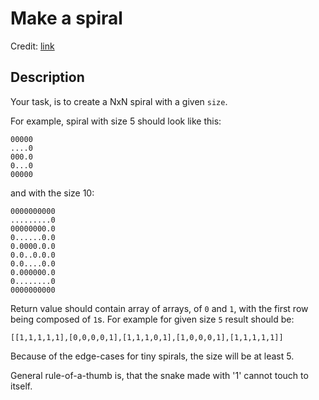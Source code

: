 Make a spiral
=============
Credit: [link](https://www.codewars.com/kata/534e01fbbb17187c7e0000c6)

Description
-----------

Your task, is to create a NxN spiral with a given `size`.

For example, spiral with size 5 should look like this:

    00000
    ....0
    000.0
    0...0
    00000

and with the size 10:

    0000000000
    .........0
    00000000.0
    0......0.0
    0.0000.0.0
    0.0..0.0.0
    0.0....0.0
    0.000000.0
    0........0
    0000000000

Return value should contain array of arrays, of `0` and `1`, with the first row being composed of `1`s. For example for given size `5` result should be:

    [[1,1,1,1,1],[0,0,0,0,1],[1,1,1,0,1],[1,0,0,0,1],[1,1,1,1,1]]

Because of the edge-cases for tiny spirals, the size will be at least 5.

General rule-of-a-thumb is, that the snake made with '1' cannot touch to itself.
